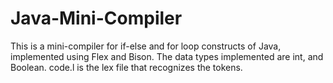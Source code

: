 # Java-Mini-Compiler
This is a mini-compiler for if-else and for loop constructs of Java, implemented using Flex and Bison. 
The data types implemented are int, and Boolean.
code.l is the lex file that recognizes the tokens.

